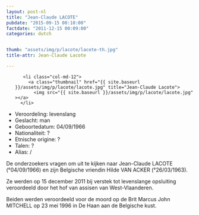```yaml
---
layout: post-nl
title: "Jean-Claude LACOTE"
pubdate: "2015-09-15 00:10:00"
factdate: "2011-12-15 00:09:00"
categories: dutch


thumb: "assets/img/p/lacote/lacote-th.jpg"
title-attr: Jean-Claude Lacote

---
```


<div class="row">

  <div class="col-xs-6 col-md-4">
<ul class="row polaroids">

       <li class="col-md-12">  
         <a class="thumbnail" href="{{ site.baseurl }}/assets/img/p/lacote/lacote.jpg" title="Jean-Claude Lacote">
           <img src="{{ site.baseurl }}/assets/img/p/lacote/lacote.jpg" ></a>
      </li>
  </ul>

  
  </div>
  <div class="col-xs-12 col-md-8">
 
<ul>
<li>Veroordeling: levenslang</li>
<li>Geslacht: man</li>
<li>Geboortedatum: 04/09/1966</li>
<li>Nationaliteit: ?</li>
<li>Etnische origine: ?</li>
<li>Talen: ?</li>
<li>Alias: /</li>
</ul> 


<p>De onderzoekers vragen om uit te kijken naar Jean-Claude LACOTE (°04/09/1966) en zijn Belgische vriendin Hilde VAN ACKER (°26/03/1963).</p>

<p>Ze werden op 15 december 2011 bij verstek tot levenslange opsluiting veroordeeld door het hof van assisen van West-Vlaanderen.</p>

<p>Beiden werden veroordeeld voor de moord op de Brit Marcus John MITCHELL op 23 mei 1996 in De Haan aan de Belgische kust.</p>

</div>


</div>

